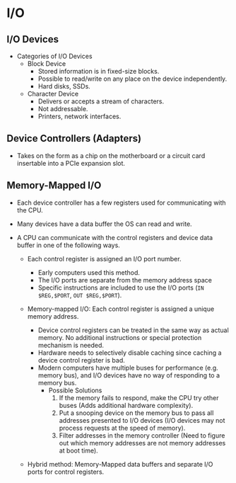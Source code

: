 # I/O

## I/O Devices
- Categories of I/O Devices
    - Block Device
        - Stored information is in fixed-size blocks.
        - Possible to read/write on any place on the device independently.
        - Hard disks, SSDs.
    - Character Device
        - Delivers or accepts a stream of characters.
        - Not addressable.
        - Printers, network interfaces.

## Device Controllers (Adapters)
- Takes on the form as a chip on the motherboard or a circuit card insertable into a PCIe expansion slot.

## Memory-Mapped I/O
- Each device controller has a few registers used for communicating with the CPU.
- Many devices have a data buffer the OS can read and write.

- A CPU can communicate with the control registers and device data buffer in one of the following ways.
    - Each control register is assigned an I/O port number.
        - Early computers used this method.
        - The I/O ports are separate from the memory address space
        - Specific instructions are included to use the I/O ports (`IN $REG,$PORT`, `OUT $REG,$PORT`).

    - Memory-mapped I/O: Each control register is assigned a unique memory address.
        - Device control registers can be treated in the same way as actual memory. No additional instructions or special protection mechanism is needed.
        - Hardware needs to selectively disable caching since caching a device control register is bad.
        - Modern computers have multiple buses for performance (e.g. memory bus), and I/O devices have no way of responding to a memory bus.
            - Possible Solutions
                1. If the memory fails to respond, make the CPU try other buses (Adds additional hardware complexity).
                2. Put a snooping device on the memory bus to pass all addresses presented to I/O devices (I/O devices may not process requests at the speed of memory).
                3. Filter addresses in the memory controller (Need to figure out which memory addresses are not memory addresses at boot time).

    - Hybrid method: Memory-Mapped data buffers and separate I/O ports for control registers.
